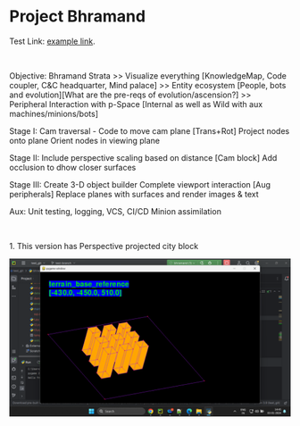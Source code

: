 <h1>Project Bhramand</h1>

<p> Test Link: <a href="./assets/" title="With a Title">
example link</a>.</p>



<br>
<p>
Objective: Bhramand Strata
    >> Visualize everything [KnowledgeMap, Code coupler, C&C headquarter, Mind palace]
    >> Entity ecosystem [People, bots and evolution][What are the pre-reqs of evolution/ascension?]
    >> Peripheral Interaction with p-Space [Internal as well as Wild with aux machines/minions/bots]

Stage I:
    Cam traversal - Code to move cam plane [Trans+Rot]
    Project nodes onto plane
    Orient nodes in viewing plane

Stage II:
    Include perspective scaling based on distance [Cam block]
    Add occlusion to dhow closer surfaces

Stage III:
    Create 3-D object builder
    Complete viewport interaction [Aug peripherals]
    Replace planes with surfaces and render images & text

Aux:
    Unit testing, logging, VCS, CI/CD
    Minion assimilation
<p>
<br>


<p> 1. This version has Perspective projected city block</p>

![image](./assets/V1.331.png)